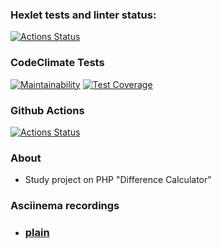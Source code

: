 ### Hexlet tests and linter status:
[![Actions Status](https://github.com/Streinge/php-project-48/actions/workflows/hexlet-check.yml/badge.svg)](https://github.com/Streinge/php-project-48/actions)
### CodeClimate Tests
[![Maintainability](https://api.codeclimate.com/v1/badges/32274ac96ba291b0eb42/maintainability)](https://codeclimate.com/github/Streinge/php-project-48/maintainability)
[![Test Coverage](https://api.codeclimate.com/v1/badges/32274ac96ba291b0eb42/test_coverage)](https://codeclimate.com/github/Streinge/php-project-48/test_coverage)
### Github Actions
[![Actions Status](https://github.com/Streinge/php-project-48/actions/workflows/say-hello.yml/badge.svg)](https://github.com/Streinge/php-project-48/actions)

### About

* Study project on PHP "Difference Calculator"

### Asciinema recordings

* ### [plain](https://asciinema.org/a/kulxZbaygzA8yZQrjOiTMa4Zl)